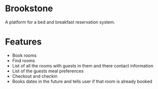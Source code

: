 # Brookstone
A platform for a bed and breakfast reservation system.

# Features
- Book rooms 
- Find rooms
- List of all the rooms with guests in them and there contact information
- List of the guests meal preferences
- Checkout and checkin
- Books dates in the future and tells user if that room is already booked

